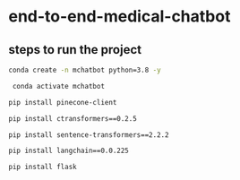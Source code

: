 # end-to-end-medical-chatbot

## steps to run the project

``` bash
conda create -n mchatbot python=3.8 -y
```

``` bash
 conda activate mchatbot
 ```

 ```bash
 pip install pinecone-client
 ```

 ```bash
 pip install ctransformers==0.2.5
 ```

 ```bash
 pip install sentence-transformers==2.2.2
 ```

 ```bash
 pip install langchain==0.0.225
 ```

 ```bash
 pip install flask
 ```






